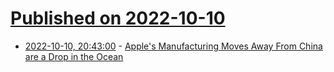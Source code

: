 # [Published on 2022-10-10](index.md)

* [2022-10-10, 20:43:00](https://soylentnews.org/article.pl?sid=22/10/10/0849253&from=rss) - [Apple's Manufacturing Moves Away From China are a Drop in the Ocean](https://soylentnews.org/article.pl?sid=22/10/10/0849253&from=rss)
